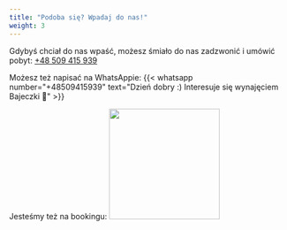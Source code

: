 ```yaml
---
title: "Podoba się? Wpadaj do nas!"
weight: 3
---
```


Gdybyś chciał do nas wpaść, możesz śmiało do nas zadzwonić i umówić pobyt: [+48 509 415 939](tel:+48509415939)

Możesz też napisać na WhatsAppie: {{< whatsapp number="+48509415939" text="Dzień dobry :) Interesuje się wynajęciem Bajeczki 🤔" >}}

Jesteśmy też na bookingu:
[<img style="margin: 0" width="200px" src="https://cf.bstatic.com/static/img/bcom_logo_blue_bg/f12f834e849b2a7f752a14b2598a6ddfeda1e713.svg">](https://www.booking.com/hotel/pl/bajeczka.pl.html)
